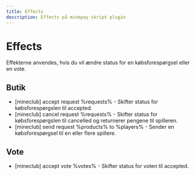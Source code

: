 ```yaml
---
title: Effects 
description: Effects på minepay skript plugin
---
```


# Effects
Effekterne anvendes, hvis du vil ændre status for en købsforespørgsel eller en vote.
## Butik
* [mineclub] accept request %requests% - Skifter status for købsforespørgslen til accepted.
* [mineclub] cancel request %requests% - Skifter status for købsforespørgslen til cancelled og returnerer pengene til spilleren.
* [mineclub] send request %products% to %players% - Sender en købsforespørgsel til en eller flere spillere.

## Vote
* [mineclub] accept vote %votes% - Skifter status for voten til accepted.
